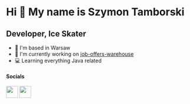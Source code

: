 
Hi 👋 My name is Szymon Tamborski
=====================================

Developer, Ice Skater
--------------------------



* 🏡  I'm based in Warsaw
* 🔭  I'm currently working on [job-offers-warehouse](http://gitlab.com/szytambsky1/job-offers-warehouse)
* 💻  Learning everything Java related


#### Socials

<p align="left"> <a href="https://www.github.com/szytambsky" target="_blank" rel="noreferrer"><img src="https://raw.githubusercontent.com/danielcranney/readme-generator/main/public/icons/socials/github.svg" width="32" height="32" /></a>
<a href="https://gitlab.com/szytambsky" target="_blank" rel="noreferrer"><img src="https://user-images.githubusercontent.com/75170932/217543081-50aee974-8224-412a-b99d-f773f7435e1a.svg" width="32" height="32" /></a></p>

